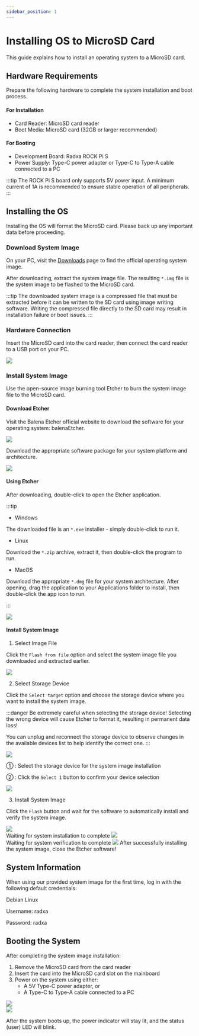 ```yaml
---
sidebar_position: 1
---
```


# Installing OS to MicroSD Card

This guide explains how to install an operating system to a MicroSD card.

## Hardware Requirements

Prepare the following hardware to complete the system installation and boot process.

#### For Installation

- Card Reader: MicroSD card reader
- Boot Media: MicroSD card (32GB or larger recommended)

#### For Booting

- Development Board: Radxa ROCK Pi S
- Power Supply: Type-C power adapter or Type-C to Type-A cable connected to a PC

:::tip
The ROCK Pi S board only supports 5V power input. A minimum current of 1A is recommended to ensure stable operation of all peripherals.
:::

## Installing the OS

Installing the OS will format the MicroSD card. Please back up any important data before proceeding.

### Download System Image

On your PC, visit the [Downloads](../../download) page to find the official operating system image.

After downloading, extract the system image file. The resulting `*.img` file is the system image to be flashed to the MicroSD card.

:::tip
The downloaded system image is a compressed file that must be extracted before it can be written to the SD card using image writing software. Writing the compressed file directly to the SD card may result in installation failure or boot issues.
:::

### Hardware Connection

Insert the MicroSD card into the card reader, then connect the card reader to a USB port on your PC.

<div style={{textAlign: 'center'}}>
  <img src="/img/rock4/4d/sd-insert.webp" style={{width: '100%', maxWidth: '1200px'}} />
</div>

### Install System Image

Use the open-source image burning tool Etcher to burn the system image file to the MicroSD card.

#### Download Etcher

Visit the Balena Etcher official website to download the software for your operating system: balenaEtcher.

<div style={{textAlign: 'center'}}>
<img src="/img/rock4/4d/down-etcher-01.webp" style={{width: '100%', maxWidth: '1200px'}} />
</div>

Download the appropriate software package for your system platform and architecture.

<div style={{textAlign: 'center'}}>
<img src="/img/rock4/4d/down-etcher-02.webp" style={{width: '100%', maxWidth: '1200px'}} />
</div>

#### Using Etcher

After downloading, double-click to open the Etcher application.

:::tip

- Windows

The downloaded file is an `*.exe` installer - simply double-click to run it.

- Linux

Download the `*.zip` archive, extract it, then double-click the program to run.

- MacOS

Download the appropriate `*.dmg` file for your system architecture. After opening, drag the application to your Applications folder to install, then double-click the app icon to run.

:::

<div style={{textAlign: 'center'}}>
  <img src="/img/rock4/4d/down-etcher-00.webp" style={{width: '100%', maxWidth: '1200px'}} />
</div>

#### Install System Image

1. Select Image File

Click the `Flash from file` option and select the system image file you downloaded and extracted earlier.

<div style={{textAlign: 'center'}}>
  <img src="/img/rock4/4d/etcher-01.webp" style={{width: '100%', maxWidth: '1200px'}} />
</div>

2. Select Storage Device

Click the `Select target` option and choose the storage device where you want to install the system image.

:::danger
Be extremely careful when selecting the storage device! Selecting the wrong device will cause Etcher to format it, resulting in permanent data loss!

You can unplug and reconnect the storage device to observe changes in the available devices list to help identify the correct one.
:::

<div style={{textAlign: 'center'}}>
  <img src="/img/rock4/4d/etcher-02.webp" style={{width: '100%', maxWidth: '1200px'}} />
</div>

① : Select the storage device for the system image installation

② : Click the `Select 1` button to confirm your device selection

<div style={{textAlign: 'center'}}>
  <img src="/img/rock4/4d/etcher-03.webp" style={{width: '100%', maxWidth: '1200px'}} />
</div>

3. Install System Image

Click the `Flash` button and wait for the software to automatically install and verify the system image.

<div style={{textAlign: 'center'}}>
  <img src="/img/rock4/4d/etcher-04.webp" style={{width: '100%', maxWidth: '1200px'}} />
</div>

<div style={{textAlign: 'center'}}>
Waiting for system installation to complete
  <img src="/img/rock4/4d/etcher-05.webp" style={{width: '100%', maxWidth: '1200px'}} />
</div>

<div style={{textAlign: 'center'}}>
Waiting for system verification to complete
  <img src="/img/rock4/4d/etcher-07.webp" style={{width: '100%', maxWidth: '1200px'}} />
  After successfully installing the system image, close the Etcher software!
</div>

## System Information

When using our provided system image for the first time, log in with the following default credentials:

Debian Linux

Username: radxa

Password: radxa

## Booting the System

After completing the system image installation:
1. Remove the MicroSD card from the card reader
2. Insert the card into the MicroSD card slot on the mainboard
3. Power on the system using either:
   - A 5V Type-C power adapter, or
   - A Type-C to Type-A cable connected to a PC

<Tabs queryString="version">

<TabItem value=" ROCK Pi S V1.3 ">

<div style={{textAlign: 'center'}}>
  <img src="/img/rockpi/pis/rock-pi-s-v13-sd.webp" style={{width: '100%', maxWidth: '1200px'}} />
</div>

</TabItem>

<TabItem value=" ROCK Pi S V1.5 ">

<div style={{textAlign: 'center'}}>
  <img src="/img/rockpi/pis/rock-pi-s-v15-sd.webp" style={{width: '100%', maxWidth: '1200px'}} />
</div>

</TabItem>

</Tabs>

After the system boots up, the power indicator will stay lit, and the status (user) LED will blink.
